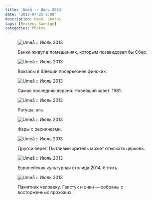 ```yaml
---
title: 'Umeå :: Июль 2013'
date: '2013-07-25 8:00'
description: Umeå  photos
tags: [Reisen, Swerige]
categories: Photos
---
```

<figure>
	<img src="{{urls.media}}/1374781590064-600.jpeg" alt="Umeå :: Июль 2013" />
	<figcaption><p>Банки живут в помещениях, которым позавидовал бы Сбер.</p></figcaption>
</figure>

<figure>
	<img src="{{urls.media}}/1374781596573-600.jpeg" alt="Umeå :: Июль 2013" />
	<figcaption><p>Вокзалы в Швеции посерьезнее финских.</p></figcaption>
</figure>

<figure>
	<img src="{{urls.media}}/1374781601158-600.jpeg" alt="Umeå :: Июль 2013" />
	<figcaption><p>Самая последняя версия. Новейший завет. 1981.</p></figcaption>
</figure>

<figure>
	<img src="{{urls.media}}/1374781606302-600.jpeg" alt="Umeå :: Июль 2013" />
	<figcaption><p>Ратуша, ага.</p></figcaption>
</figure>

<figure>
	<img src="{{urls.media}}/1374781608703-600.jpeg" alt="Umeå :: Июль 2013" />
	<figcaption><p>Фары с ресничками.</p></figcaption>
</figure>

<figure>
	<img src="{{urls.media}}/1374781611998-600.jpeg" alt="Umeå :: Июль 2013" />
	<figcaption><p>Другой берег. Пытливый зритель может отыскать церковь.</p></figcaption>
</figure>

<figure>
	<img src="{{urls.media}}/1374781616492-600.jpeg" alt="Umeå :: Июль 2013" />
	<figcaption><p>Европейская культурная столица 2014, ёптить.</p></figcaption>
</figure>

<figure>
	<img src="{{urls.media}}/1374781622027-600.jpeg" alt="Umeå :: Июль 2013" />
	<figcaption><p>Памятник человеку. Галстук и очки — собраны с восторженных прохожих.</p></figcaption>
</figure>
